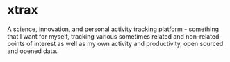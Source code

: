 # xtrax
A science, innovation, and personal activity tracking platform - something that I want for myself, tracking various sometimes related and non-related points of interest as well as my own activity and productivity, open sourced and opened data.
